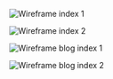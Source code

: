 ![Wireframe index 1](/img/wireframe-index-1.png "Wireframe index 1")

![Wireframe index 2](/img/wireframe-index-2.png "Wireframe index 2")

![Wireframe blog index 1](/img/wireframe-blog-index-1.png "Wireframe blog index 1")

![Wireframe blog index 2](/img/wireframe-blog-index-2.png "Wireframe blog index 2")